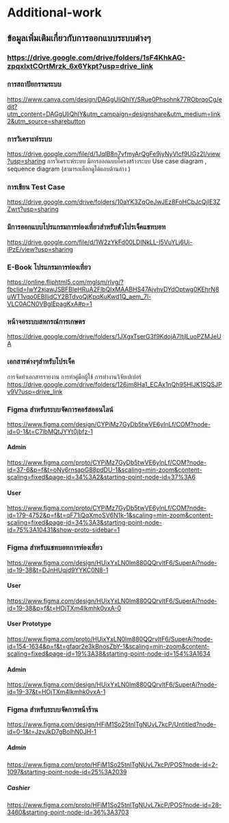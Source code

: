 # Additional-work

## ข้อมูลเพิ่มเติมเกี่ยวกับการออกแบบระบบต่างๆ
### https://drive.google.com/drive/folders/1sF4KhkAG-zpqxIxtCOrtMrzk_6x6Ykpt?usp=drive_link

### การสถาปัยกรรมระบบ
https://www.canva.com/design/DAGgUliQhIY/SRue0Phsohnk77RObrqoCg/edit?utm_content=DAGgUliQhIY&utm_campaign=designshare&utm_medium=link2&utm_source=sharebutton 

### การวิเคราะห์ระบบ
https://drive.google.com/file/d/1JqlB8n7vfmyArQgFe9jyNyVlcf9UGz2I/view?usp=sharing
การวิเคราะห์ระบบ มีการออกแบบโครงสร้างระบบ Use case diagram , sequence diagram (สามารถเลือกดูได้แถบด้านล่าง )

### การเขียน Test Case
https://drive.google.com/drive/folders/10aYK3ZqOeJwJEz8FoHCbJcQjIE3ZZwrt?usp=sharing 

### มีการออกแบบโปรแกรมการท่องเที่ยวสำหรับตัวโปรเจ็คแชทบอท
https://drive.google.com/file/d/1W2zYkFd00LDINkLL-I5VuYLj6Ui-iPzE/view?usp=sharing

### E-Book โปรแกรมการท่องเที่ยว
https://online.fliphtml5.com/mglsm/rlvg/?fbclid=IwY2xjawJSBFBleHRuA2FlbQIxMAABHS47AjvhvDYdOptwg0KEhrN8uWT1vqo0EBIlidCY2BTdvoQjKpqKuKwd1Q_aem_7l-VLC0ACN0VBglEpagKxA#p=1 

### หน้าจอระบบสหกรณ์การเกษตร
https://drive.google.com/drive/folders/1JXgxTserG3f9KdojA7ltjILuoPZMJeUA


### เอกสารต่างๆสำหรับโปรเจ็ค
การจัดทำเอกสารรายงาน การทำคู่มือผู้ใช้ การทำงานวิจัยเปเปอร์
https://drive.google.com/drive/folders/126im8Ha1_ECAx1nQh95HlJK1SQSJPv9V?usp=drive_link

### Figma สำหรับระบบจัดการคอร์สออนไลน์ 
https://www.figma.com/design/CYPiMz7GyDb5twVE6ylnLf/COM?node-id=0-1&t=C7lbMQtJYYt0jbfz-1 

#### Admin
https://www.figma.com/proto/CYPiMz7GyDb5twVE6ylnLf/COM?node-id=37-6&p=f&t=oNy6rnsapG88pdDU-1&scaling=min-zoom&content-scaling=fixed&page-id=34%3A2&starting-point-node-id=37%3A6 
#### User 
https://www.figma.com/proto/CYPiMz7GyDb5twVE6ylnLf/COM?node-id=179-4752&p=f&t=qF71iQqXmoSV6N1k-1&scaling=min-zoom&content-scaling=fixed&page-id=34%3A3&starting-point-node-id=75%3A10431&show-proto-sidebar=1 


### Figma สำหรับแชทบอทการท่องเที่ยว
https://www.figma.com/design/HUixYxLN0lm880QQrvltF6/SuperAi?node-id=19-38&t=DJnHUqjd9YYKC0N8-1 

#### User
https://www.figma.com/design/HUixYxLN0lm880QQrvltF6/SuperAi?node-id=19-38&p=f&t=HOjTXm4lkmhk0vxA-0 
#### User Prototype
https://www.figma.com/proto/HUixYxLN0lm880QQrvltF6/SuperAi?node-id=154-1634&p=f&t=gfaqr2e3kBnosZbY-1&scaling=min-zoom&content-scaling=fixed&page-id=19%3A38&starting-point-node-id=154%3A1634

#### Admin
https://www.figma.com/design/HUixYxLN0lm880QQrvltF6/SuperAi?node-id=19-37&t=HOjTXm4lkmhk0vxA-1 


### Figma สำหรับระบบจัดการหน้าร้าน 
https://www.figma.com/design/HFiM1So25tnlTgNUvL7kcP/Untitled?node-id=0-1&t=JzvJkD7gBolhN0JH-1 

##### Admin 
https://www.figma.com/proto/HFiM1So25tnlTgNUvL7kcP/POS?node-id=2-1097&starting-point-node-id=25%3A2039 

##### Cashier
https://www.figma.com/proto/HFiM1So25tnlTgNUvL7kcP/POS?node-id=28-3460&starting-point-node-id=36%3A3703 
